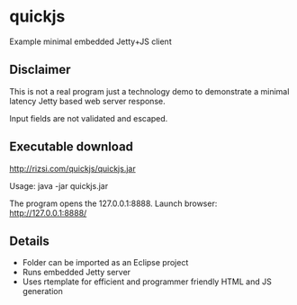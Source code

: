# quickjs
Example minimal embedded Jetty+JS client

## Disclaimer

This is not a real program just a technology demo to demonstrate a minimal latency Jetty based web server response.

Input fields are not validated and escaped.

## Executable download

http://rizsi.com/quickjs/quickjs.jar

Usage: java -jar quickjs.jar

The program opens the 127.0.0.1:8888. Launch browser: http://127.0.0.1:8888/

## Details

* Folder can be imported as an Eclipse project
* Runs embedded Jetty server
* Uses rtemplate for efficient and programmer friendly HTML and JS generation
